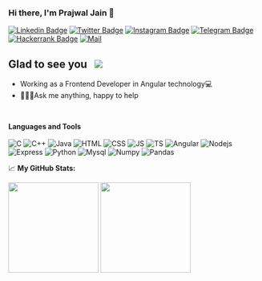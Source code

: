 ### Hi there, I'm Prajwal Jain 👋
[![Linkedin Badge](https://img.shields.io/badge/-LinkedIn-0e76a8?style=plastic&logo=Linkedin&logoColor=white)](https://www.linkedin.com/in/prajwaljain20/)
[![Twitter Badge](https://img.shields.io/badge/-Twitter-00acee?style=plastic&logo=Twitter&logoColor=white)](https://twitter.com/Prajwal14438770)
[![Instagram Badge](https://img.shields.io/badge/-Instagram-e4405f?style=plastic&logo=Instagram&logoColor=white)](https://www.instagram.com/prajwaljainn/)
[![Telegram Badge](https://img.shields.io/badge/-Telegram-0088cc?style=plastic&logo=Telegram&logoColor=white)](https://t.me/Lone_Wolf20)
[![Hackerrank Badge](https://img.shields.io/badge/-Hacker%20Rank-00EA64?logo=HackerRank&logoColor=39424e&style=plastic&logoWidth=30)](https://www.hackerrank.com/jainprajwal2000)
[![Mail](https://img.shields.io/badge/-Mail-EA4335?logo=Gmail&logoColor=white&style=plastic&logoWidth=30)](mailto:"jainprajwal2000@gmail.com")

## Glad to see you  &nbsp; ![](https://visitor-badge.glitch.me/badge?page_id=Prajwaljain20.Prajwaljain20)
<ul style="diamond">
  <li>Working as a Frontend Developer in Angular technology💻</li>
  <li>🙋🏻‍♂️Ask me anything, happy to help</li>
</ul><br/>

**Languages and Tools**<br/><br/>
![C](https://img.shields.io/badge/C-00599C?style=plastic&logo=c&logoColor=white)
![C++](https://img.shields.io/badge/C%2B%2B-00599C?style=plastic&logo=c%2B%2B&logoColor=white)
![Java](https://img.shields.io/badge/Java-ED8B00?style=plastic&logo=openjdk&logoColor=white)
![HTML](https://img.shields.io/badge/HTML5-E34F26?style=plastic&logo=html5&logoColor=white)
![CSS](https://img.shields.io/badge/CSS-1572B6?style=plastic&logo=css3&logoColor=white)
![JS](https://img.shields.io/badge/JavaScript-323330?style=plastic&logo=javascript&logoColor=F7DF1E)
![TS](https://img.shields.io/badge/TypeScript-007ACC?style=plastic&logo=typescript&logoColor=white)
![Angular](https://img.shields.io/badge/Angular-DD0031?style=plastic&logo=angular&logoColor=white)
![Nodejs](https://img.shields.io/badge/Node.js-43853D?style=plastic&logo=node.js&logoColor=white)
![Express](https://img.shields.io/badge/Express.js-404D59?style=plastic)
![Python](https://img.shields.io/badge/Python-3776AB?style=plastic&logo=python&logoColor=white)
![Mysql](https://img.shields.io/badge/MySQL-00000F?style=plastic&logo=mysql&logoColor=white)
![Numpy](https://img.shields.io/badge/-NumPy-013243?logo=NumPy&logoColor=lightblue&style=plastic&logoWidth=30)
![Pandas](https://img.shields.io/badge/-pandas-150458?logo=pandas&logoColor=white&style=plastic&logoWidth=30)

📈 **My GitHub Stats:**
<p>
<img height="180em" src="https://github-readme-stats.vercel.app/api?username=Prajwaljain20&show_icons=true&hide_border=true&&count_private=true&include_all_commits=true" />
<img height="180em" src="https://github-readme-stats.vercel.app/api/top-langs/?username=PrajwalJain20&exclude_repo=KNN-Image-Classification&show_icons=true&hide_border=true&layout=compact&langs_count=8"/>
</p>
